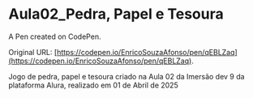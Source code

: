 # Aula02_Pedra, Papel e Tesoura

A Pen created on CodePen.

Original URL: [https://codepen.io/EnricoSouzaAfonso/pen/qEBLZaq](https://codepen.io/EnricoSouzaAfonso/pen/qEBLZaq).

Jogo de pedra, papel e tesoura criado na Aula 02 da Imersão dev 9 da plataforma Alura, realizado em 01 de Abril de 2025